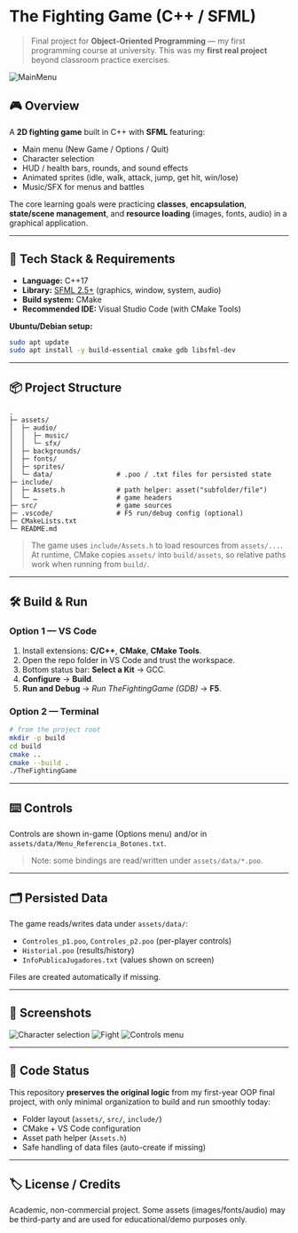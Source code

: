 # The Fighting Game (C++ / SFML)

> Final project for **Object-Oriented Programming** — my first programming course at university.
> This was my **first real project** beyond classroom practice exercises.

![MainMenu](docs/screenshot-main-menu.png)

## 🎮 Overview

A **2D fighting game** built in C++ with **SFML** featuring:

* Main menu (New Game / Options / Quit)
* Character selection
* HUD / health bars, rounds, and sound effects
* Animated sprites (idle, walk, attack, jump, get hit, win/lose)
* Music/SFX for menus and battles

The core learning goals were practicing **classes**, **encapsulation**, **state/scene management**, and **resource loading** (images, fonts, audio) in a graphical application.

---

## 🧱 Tech Stack & Requirements

* **Language:** C++17
* **Library:** [SFML 2.5+](https://www.sfml-dev.org/) (graphics, window, system, audio)
* **Build system:** CMake
* **Recommended IDE:** Visual Studio Code (with CMake Tools)

**Ubuntu/Debian setup:**

```bash
sudo apt update
sudo apt install -y build-essential cmake gdb libsfml-dev
```

---

## 📦 Project Structure

```
.
├─ assets/
│  ├─ audio/
│  │  ├─ music/
│  │  └─ sfx/
│  ├─ backgrounds/
│  ├─ fonts/
│  ├─ sprites/
│  └─ data/                # .poo / .txt files for persisted state
├─ include/
│  ├─ Assets.h             # path helper: asset("subfolder/file")
│  └─ …                    # game headers
├─ src/                    # game sources
├─ .vscode/                # F5 run/debug config (optional)
├─ CMakeLists.txt
└─ README.md
```

> The game uses `include/Assets.h` to load resources from `assets/...`.
> At runtime, CMake copies `assets/` into `build/assets`, so relative paths work when running from `build/`.

---

## 🛠️ Build & Run

### Option 1 — VS Code

1. Install extensions: **C/C++**, **CMake**, **CMake Tools**.
2. Open the repo folder in VS Code and trust the workspace.
3. Bottom status bar: **Select a Kit** → GCC.
4. **Configure** → **Build**.
5. **Run and Debug** → *Run TheFightingGame (GDB)* → **F5**.

### Option 2 — Terminal

```bash
# from the project root
mkdir -p build
cd build
cmake ..
cmake --build .
./TheFightingGame
```

---

## ⌨️ Controls

Controls are shown in-game (Options menu) and/or in `assets/data/Menu_Referencia_Botones.txt`.

> Note: some bindings are read/written under `assets/data/*.poo`.

---

## 🗂️ Persisted Data

The game reads/writes data under `assets/data/`:

* `Controles_p1.poo`, `Controles_p2.poo` (per-player controls)
* `Historial.poo` (results/history)
* `InfoPublicaJugadores.txt` (values shown on screen)

Files are created automatically if missing.

---

## 📸 Screenshots


![Character selection](docs/screenshot-pj-choosing.png)
![Fight](docs/screenshot-fight.png)
![Controls menu](docs/controls-menu.png)

---

## 🧭 Code Status

This repository **preserves the original logic** from my first-year OOP final project, with only minimal organization to build and run smoothly today:

* Folder layout (`assets/`, `src/`, `include/`)
* CMake + VS Code configuration
* Asset path helper (`Assets.h`)
* Safe handling of data files (auto-create if missing)

---


## 🏷️ License / Credits

Academic, non-commercial project.
Some assets (images/fonts/audio) may be third-party and are used for educational/demo purposes only.

